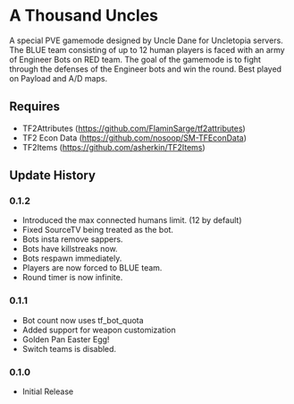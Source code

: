 # A Thousand Uncles

A special PVE gamemode designed by Uncle Dane for Uncletopia servers. The BLUE team consisting of up to 12 human players is faced with an army of Engineer Bots on RED team. The goal of the gamemode is to fight through the defenses of the Engineer bots and win the round. Best played on Payload and A/D maps.  

## Requires

- TF2Attributes (https://github.com/FlaminSarge/tf2attributes)
- TF2 Econ Data (https://github.com/nosoop/SM-TFEconData)
- TF2Items (https://github.com/asherkin/TF2Items)

## Update History

### 0.1.2

- Introduced the max connected humans limit. (12 by default)
- Fixed SourceTV being treated as the bot.
- Bots insta remove sappers.
- Bots have killstreaks now.
- Bots respawn immediately.
- Players are now forced to BLUE team.
- Round timer is now infinite.

### 0.1.1

- Bot count now uses tf_bot_quota
- Added support for weapon customization
- Golden Pan Easter Egg!
- Switch teams is disabled.

### 0.1.0

- Initial Release